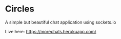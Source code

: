 # Circles
A simple but beautiful chat application using sockets.io

Live here: https://morechats.herokuapp.com/
